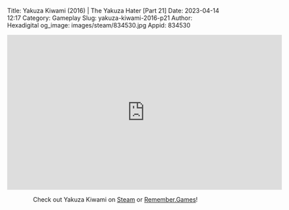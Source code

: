Title: Yakuza Kiwami (2016) | The Yakuza Hater [Part 21]
Date: 2023-04-14 12:17
Category: Gameplay
Slug: yakuza-kiwami-2016-p21
Author: Hexadigital
og_image: images/steam/834530.jpg
Appid: 834530

<center><iframe src="https://www.youtube.com/embed/kKJtlba6J3I?feature=oembed" allow="accelerometer; autoplay; encrypted-media; gyroscope; picture-in-picture" width="640" height="360" frameborder="0"></iframe>

Check out Yakuza Kiwami on [Steam](https://store.steampowered.com/app/834530/?curator_clanid=34633900) or [Remember.Games](https://remember.games/game/342/)!</center>